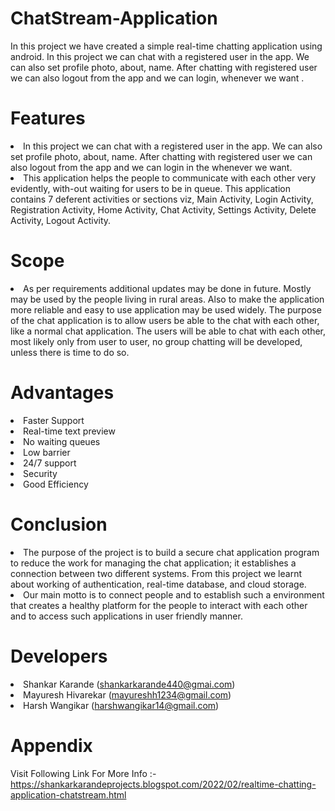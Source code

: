 # ChatStream-Application
In this project we have created a simple real-time chatting application using android. In this project we can chat with a registered user in the app. We can also set profile photo, about, name. After chatting with registered user we can also logout from the app and we can login, whenever we want .   

# Features
<li>In this project we can chat with a registered user in the app. We can also set profile photo, about, name. After chatting with registered user we can also logout from the app and we can login in the whenever we want.</li>
<li>This application helps the people to communicate with each other very evidently, with-out waiting for users to be in queue. This application contains 7 deferent activities or sections viz, Main Activity, Login Activity, Registration Activity, Home Activity, Chat Activity, Settings Activity, Delete Activity, Logout Activity.
</li>

# Scope
<li justify>As per requirements additional updates may be done in future. Mostly may be used by the people living in rural areas. Also to make the application more reliable and easy to use application may be used widely. The purpose of the chat application is to allow users be able to the chat with each other, like a normal chat application. The users will be able to chat with each other, most likely only from user to user, no group chatting will be developed, unless there is time to do so.</li>

# Advantages 
<li>Faster Support</li>
<li>Real-time text preview</li>
<li>No waiting queues</li>
<li>Low barrier</li>
<li>24/7 support</li>
<li>Security</li>
<li>Good Efficiency</li>

# Conclusion
<li>The purpose of the project is to build a secure chat application program to reduce the work for managing the chat application; it            establishes a connection between two different systems. From this project we learnt about working of authentication, real-time database, and cloud storage.
</li>
<li>Our main motto is to connect people and to establish such a environment that creates a healthy platform for the people to interact with each other and to access such applications in user friendly manner.</li>

# Developers
<li>Shankar Karande (<a href="mailto:shankarkarande440@gmai.com">shankarkarande440@gmai.com</a>)</li>
<li>Mayuresh Hivarekar (<a href="mailto:mayureshh1234@gmail.com">mayureshh1234@gmail.com</a>)</li>
<li>Harsh Wangikar (<a href="harshwangikar14@gmail.com">harshwangikar14@gmail.com</a>)</li>
</ul>

# Appendix
<p dir="auto">Visit Following Link For More Info :-
<a href="https://shankarkarandeprojects.blogspot.com/2022/02/realtime-chatting-application-chatstream.html" rel="nofollow">https://shankarkarandeprojects.blogspot.com/2022/02/realtime-chatting-application-chatstream.html</a></p>





